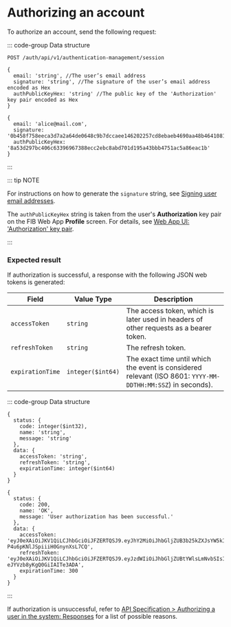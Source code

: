 # Authorizing an account

To authorize an account, send the following request:

::: code-group Data structure

```http [Request]
POST /auth/api/v1/authentication-management/session
```

```json5 [Input structure]
{
  email: 'string', //The user’s email address
  signature: 'string', //The signature of the user’s email address encoded as Hex
  authPublicKeyHex: 'string' //The public key of the 'Authorization' key pair encoded as Hex
}
```

```json5 [Input example]
{
  email: 'alice@mail.com',
  signature: '0b458f758eeca3d7a2a64de0648c9b7dccaee146202257cd8ebaeb4690aa48b464108111d8cf0e7f3b0ace1b51dcda89e76d372233514f324e00d64c6b899c0e',
  authPublicKeyHex: '8a53d297bc406c63396967388ecc2ebc8abd701d195a43bbb4751ac5a86eac1b'
}
```

:::

::: tip NOTE

For instructions on how to generate the `signature` string, see [Signing user email addresses](/tutorials-api/signing-user-email-addresses.md).

The `authPublicKeyHex` string is taken from the user's **Authorization** key pair on the FIB Web App **Profile** screen. For details, see [Web App UI: 'Authorization' key pair](../overview/web-interface.md#akp).

:::

### Expected result

If authorization is successful, a response with the following JSON web tokens is generated:

| Field | Value Type | Description |
| --- | --- | --- |
| `accessToken` | `string` | The access token, which is later used in headers of other requests as a bearer token. |
| `refreshToken` | `string` | The refresh token. |
| `expirationTime` | `integer($int64)` | The exact time until which the event is considered relevant (ISO 8601: `YYYY-MM-DDTHH:MM:SSZ`) in seconds). |

::: code-group Data structure

```json5 [Output structure]
{
  status: {
    code: integer($int32),
    name: 'string',
    message: 'string'
  },
  data: {
    accessToken: 'string',
    refreshToken: 'string',
    expirationTime: integer($int64)
  }
}
```

```json5 [Output example]
{
  status: {
    code: 200,
    name: 'OK',
    message: 'User authorization has been successful.'
  },
  data: {
    accessToken: 'eyJ0eXAiOiJKV1QiLCJhbGciOiJFZERTQSJ9.eyJhY2MiOiJhbGljZUB3b25kZXJsYW5kIiwic3ViIjoiYWxpY2VAbWFpbC5jb20iLCJyb2xlIjoiUk9MRV9QRUVSIiwiZXhwIjoxNzAzMTg3NDEyLCJqdGkiOiIwNjgzM2FlZi03ZDljLTQ2MTUtYTU4YS02YjYxZWZkM2FhNjEifQ.HvrukWtcA7nz5rbxWiklJOjnv4X7jaAQ7piJaxqlW5rvUv52rClqYYHSn9F-P4u6pKNlJSpiiiH0GnynXsL7CQ',
    refreshToken: 'eyJ0eXAiOiJKV1QiLCJhbGciOiJFZERTQSJ9.eyJzdWIiOiJhbGljZUBtYWlsLmNvbSIsImFjanRpIjoiMDY4MzNhZWYtN2Q5Yy00NjE1LWE1OGEtNmI2MWVmZDNhYTYxIiwiZXhwIjoxNzAzMjczNTEyLCJqdGkiOiJhY2NkYWUzNS00ODA1LTQ5NmQtYTBiZC02Y2Y4OGI3OTBkYjkifQ.rCrbFnF5axwixq4wwURZdu_DFwFlOil9RFYkmqlLYVPoU1UpN8PlWC8Kg7QBvA-eJYVzb8yKgQ0GiIAITe3ADA',
    expirationTime: 300
  }
}
```

:::

If authorization is unsuccessful, refer to [API Specification > Authorizing a user in the system: Responses](../api-specification/auth-controller/authorizing-a-user-in-the-system.md#responses) for a list of possible reasons.
